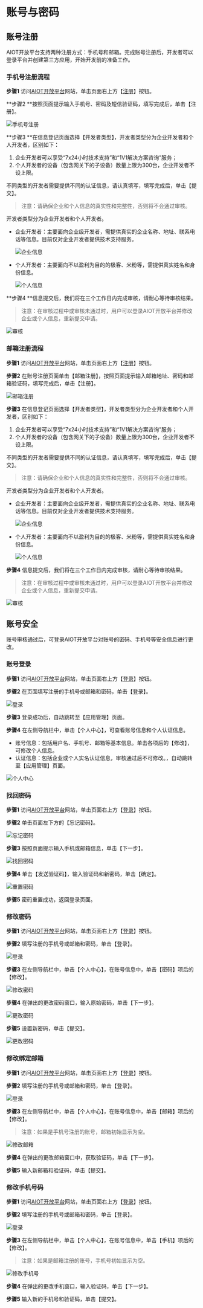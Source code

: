 # 账号与密码


## 账号注册

AIOT开放平台支持两种注册方式：手机号和邮箱。完成账号注册后，开发者可以登录平台并创建第三方应用，开始开发前的准备工作。


### 手机号注册流程

**步骤1** 访问[AIOT开放平台](https://opencloud.aqara.cn/)网站，单击页面右上方【[注册](https://opencloud.aqara.cn/register)】按钮。

**步骤2 **按照页面提示输入手机号、密码及短信验证码，填写完成后，单击【注册】。

![手机号注册](http://cdn.cnbj2.fds.api.mi-img.com/cdn/aiot/doc-images/zh/guideline/account-and-password/signup1-phone.png)

**步骤3 **在信息登记页面选择【开发者类型】，开发者类型分为企业开发者和个人开发者，区别如下：

1. 企业开发者可以享受“7x24小时技术支持”和“1V1解决方案咨询”服务；
2. 个人开发者的设备（包含网关下的子设备）数量上限为300台，企业开发者不设上限。

不同类型的开发者需要提供不同的认证信息，请认真填写，填写完成后，单击【提交】。

> 注意：请确保企业和个人信息的真实性和完整性，否则将不会通过审核。

开发者类型分为企业开发者和个人开发者。

- 企业开发者：主要面向企业级开发者，需提供真实的企业名称、地址、联系电话等信息。目前仅对企业开发者提供技术支持服务。

  ![企业信息](http://cdn.cnbj2.fds.api.mi-img.com/cdn/aiot/doc-images/zh/guideline/account-and-password/signup2-bussiness.png)

- 个人开发者：主要面向不以盈利为目的的极客、米粉等，需提供真实姓名和身份信息。

  ![个人信息](http://cdn.cnbj2.fds.api.mi-img.com/cdn/aiot/doc-images/zh/guideline/account-and-password/signup2-personal.png)

**步骤4 **信息提交后，我们将在三个工作日内完成审核，请耐心等待审核结果。

> 注意：在审核过程中或审核未通过时，用户可以登录AIOT开放平台并修改企业或个人信息，重新提交申请。

![审核](http://cdn.cnbj2.fds.api.mi-img.com/cdn/aiot/doc-images/zh/guideline/account-and-password/signup3.png)


### 邮箱注册流程

**步骤1** 访问[AIOT开放平台](https://opencloud.aqara.cn/)网站，单击页面右上方【[注册](https://opencloud.aqara.cn/register)】按钮。

**步骤2** 在账号注册页面单击【邮箱注册】，按照页面提示输入邮箱地址、密码和邮箱验证码，填写完成后，单击【注册】。

![邮箱注册](http://cdn.cnbj2.fds.api.mi-img.com/cdn/aiot/doc-images/zh/guideline/account-and-password/signup1-email.png)

**步骤3** 在信息登记页面选择【开发者类型】，开发者类型分为企业开发者和个人开发者，区别如下：

1. 企业开发者可以享受“7x24小时技术支持”和“1V1解决方案咨询”服务；
2. 个人开发者的设备（包含网关下的子设备）数量上限为300台，企业开发者不设上限。

不同类型的开发者需要提供不同的认证信息，请认真填写，填写完成后，单击【提交】。

> 注意：请确保企业和个人信息的真实性和完整性，否则将不会通过审核。

开发者类型分为企业开发者和个人开发者。

- 企业开发者：主要面向企业级开发者，需提供真实的企业名称、地址、联系电话等信息。目前仅对企业开发者提供技术支持服务。

  ![企业信息](http://cdn.cnbj2.fds.api.mi-img.com/cdn/aiot/doc-images/zh/guideline/account-and-password/signup2-bussiness.png)

- 个人开发者：主要面向不以盈利为目的的极客、米粉等，需提供真实姓名和身份信息。

  ![个人信息](http://cdn.cnbj2.fds.api.mi-img.com/cdn/aiot/doc-images/zh/guideline/account-and-password/signup2-personal.png)

**步骤4** 信息提交后，我们将在三个工作日内完成审核，请耐心等待审核结果。

> 注意：在审核过程中或审核未通过时，用户可以登录AIOT开放平台并修改企业或个人信息，重新提交申请。

![审核](http://cdn.cnbj2.fds.api.mi-img.com/cdn/aiot/doc-images/zh/guideline/account-and-password/signup3.png)


## 账号安全

账号审核通过后，可登录AIOT开放平台对账号的密码、手机号等安全信息进行更改。


### 账号登录

**步骤1** 访问[AIOT开放平台](https://opencloud.aqara.cn/)网站，单击页面右上方【[登录](https://opencloud.aqara.cn/login)】按钮。

**步骤2** 在页面填写注册的手机号或邮箱和密码，单击【登录】。

![登录](http://cdn.cnbj2.fds.api.mi-img.com/cdn/aiot/doc-images/zh/guideline/account-and-password/signin1.png)

**步骤3** 登录成功后，自动跳转至【应用管理】页面。

**步骤4** 在左侧导航栏中，单击【个人中心】，可查看账号信息和个人认证信息。

- 账号信息：包括用户名、手机号、邮箱等基本信息。单击各项后的【修改】，可修改个人信息。
- 认证信息：包括企业或个人实名认证信息，审核通过后不可修改。，自动跳转至【应用管理】页面。

![个人中心](http://cdn.cnbj2.fds.api.mi-img.com/cdn/aiot/doc-images/zh/guideline/account-and-password/signin2.png)


### **找回密码**

**步骤1** 访问[AIOT开放平台](https://opencloud.aqara.cn/)网站，单击页面右上方【[登录](https://opencloud.aqara.cn/login)】按钮。

**步骤2** 单击页面左下方的【忘记密码】。

![忘记密码](http://cdn.cnbj2.fds.api.mi-img.com/cdn/aiot/doc-images/zh/guideline/account-and-password/resetpw1.png)

**步骤3** 按照页面提示输入手机或邮箱信息，单击【下一步】。

![找回密码](http://cdn.cnbj2.fds.api.mi-img.com/cdn/aiot/doc-images/zh/guideline/account-and-password/resetpw-2.png)

**步骤4** 单击【发送验证码】，输入验证码和新密码，单击【确定】。

![重置密码](http://cdn.cnbj2.fds.api.mi-img.com/cdn/aiot/doc-images/zh/guideline/account-and-password/resetpw3.png)

**步骤5** 密码重置成功，返回登录页面。


### 修改密码

**步骤1** 访问[AIOT开放平台](https://opencloud.aqara.cn/)网站，单击页面右上方【[登录](https://opencloud.aqara.cn/login)】按钮。

**步骤2** 填写注册的手机号或邮箱和密码，单击【登录】。

![登录](http://cdn.cnbj2.fds.api.mi-img.com/cdn/aiot/doc-images/zh/guideline/account-and-password/signin1.png)

**步骤3** 在左侧导航栏中，单击【个人中心】，在账号信息中，单击【密码】项后的【修改】。

![修改密码](http://cdn.cnbj2.fds.api.mi-img.com/cdn/aiot/doc-images/zh/guideline/account-and-password/modifypw1.png)

**步骤4** 在弹出的更改密码窗口，输入原始密码，单击【下一步】。

![更改密码](http://cdn.cnbj2.fds.api.mi-img.com/cdn/aiot/doc-images/zh/guideline/account-and-password/modifypw2.png)

**步骤5** 设置新密码，单击【提交】。

![更改密码](http://cdn.cnbj2.fds.api.mi-img.com/cdn/aiot/doc-images/zh/guideline/account-and-password/modifypw3.png)


### 修改绑定邮箱

**步骤1** 访问[AIOT开放平台](https://opencloud.aqara.cn/)网站，单击页面右上方【[登录](https://opencloud.aqara.cn/login)】按钮。

**步骤2** 填写注册的手机号或邮箱和密码，单击【登录】。

![登录](http://cdn.cnbj2.fds.api.mi-img.com/cdn/aiot/doc-images/zh/guideline/account-and-password/signin1.png)

**步骤3** 在左侧导航栏中，单击【个人中心】，在账号信息中，单击【邮箱】项后的【修改】。

> 注意：如果是手机号注册的账号，邮箱初始显示为空。

![修改邮箱](http://cdn.cnbj2.fds.api.mi-img.com/cdn/aiot/doc-images/zh/guideline/account-and-password/modifyemail.png)

**步骤4** 在弹出的更改邮箱窗口中，获取验证码，单击【下一步】。

**步骤5** 输入新邮箱和验证码，单击【提交】。


### 修改手机号码

**步骤1** 访问[AIOT开放平台](https://opencloud.aqara.cn/)网站，单击页面右上方【[登录](https://opencloud.aqara.cn/login)】按钮。

**步骤2** 填写注册的手机号或邮箱和密码，单击【登录】。

![登录](http://cdn.cnbj2.fds.api.mi-img.com/cdn/aiot/doc-images/zh/guideline/account-and-password/signin1.png)

**步骤3** 在左侧导航栏中，单击【个人中心】，在账号信息中，单击【手机】项后的【修改】。

> 注意：如果是邮箱注册的账号，手机号初始显示为空。

![修改手机号](http://cdn.cnbj2.fds.api.mi-img.com/cdn/aiot/doc-images/zh/guideline/account-and-password/modifyphone.png)

**步骤4** 在弹出的更改手机窗口，输入验证码，单击【下一步】。

**步骤5** 输入新的手机号和验证码，单击【提交】。